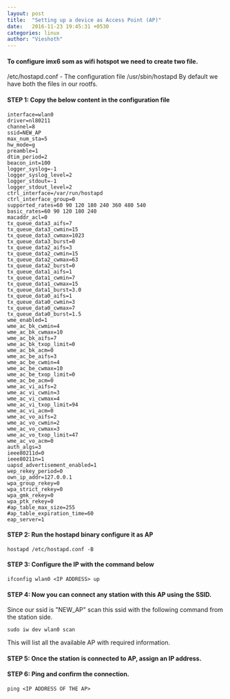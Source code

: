 ```yaml
---
layout: post
title:  "Setting up a device as Access Point (AP)"
date:   2016-11-23 19:45:31 +0530
categories: linux
author: "Vieshoth"
---
```


#### To configure imx6 som as wifi hotspot we need to create two file.
/etc/hostapd.conf - The configuration file
/usr/sbin/hostapd
By default we have both the files in our rootfs.

#### STEP 1: Copy the below content in the configuration file
```
interface=wlan0
driver=nl80211
channel=8
ssid=NEW_AP
max_num_sta=5
hw_mode=g
preamble=1
dtim_period=2
beacon_int=100
logger_syslog=-1
logger_syslog_level=2
logger_stdout=-1
logger_stdout_level=2
ctrl_interface=/var/run/hostapd
ctrl_interface_group=0
supported_rates=60 90 120 180 240 360 480 540
basic_rates=60 90 120 180 240
macaddr_acl=0
tx_queue_data3_aifs=7
tx_queue_data3_cwmin=15
tx_queue_data3_cwmax=1023
tx_queue_data3_burst=0
tx_queue_data2_aifs=3
tx_queue_data2_cwmin=15
tx_queue_data2_cwmax=63
tx_queue_data2_burst=0
tx_queue_data1_aifs=1
tx_queue_data1_cwmin=7
tx_queue_data1_cwmax=15
tx_queue_data1_burst=3.0
tx_queue_data0_aifs=1
tx_queue_data0_cwmin=3
tx_queue_data0_cwmax=7
tx_queue_data0_burst=1.5
wme_enabled=1
wme_ac_bk_cwmin=4
wme_ac_bk_cwmax=10
wme_ac_bk_aifs=7
wme_ac_bk_txop_limit=0
wme_ac_bk_acm=0
wme_ac_be_aifs=3
wme_ac_be_cwmin=4
wme_ac_be_cwmax=10
wme_ac_be_txop_limit=0
wme_ac_be_acm=0
wme_ac_vi_aifs=2
wme_ac_vi_cwmin=3
wme_ac_vi_cwmax=4
wme_ac_vi_txop_limit=94
wme_ac_vi_acm=0
wme_ac_vo_aifs=2
wme_ac_vo_cwmin=2
wme_ac_vo_cwmax=3
wme_ac_vo_txop_limit=47
wme_ac_vo_acm=0
auth_algs=3
ieee80211d=0
ieee80211n=1
uapsd_advertisement_enabled=1
wep_rekey_period=0
own_ip_addr=127.0.0.1
wpa_group_rekey=0
wpa_strict_rekey=0
wpa_gmk_rekey=0
wpa_ptk_rekey=0
#ap_table_max_size=255
#ap_table_expiration_time=60
eap_server=1

```




#### STEP 2: Run the hostapd binary configure it as AP
```
hostapd /etc/hostapd.conf -B
```



#### STEP 3: Configure the IP with the command below
```
ifconfig wlan0 <IP ADDRESS> up
```

#### STEP 4: Now you can connect any station with this AP using the SSID.
Since our ssid is "NEW_AP" scan this ssid with the following command from the station side.

```
sudo iw dev wlan0 scan
```
This will list all the available AP with required information.

#### STEP 5: Once the station is connected to AP, assign an IP address.

#### STEP 6: Ping and confirm the connection.
```
ping <IP ADDRESS OF THE AP>
```
